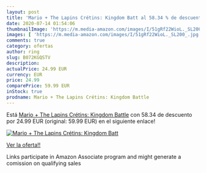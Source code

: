 ```yaml
---
layout: post
title: 'Mario + The Lapins Crétins: Kingdom Batt al 58.34 % de descuento'
date: 2020-07-14 01:54:06
thumbnailImage: 'https://m.media-amazon.com/images/I/51gRf22WioL._SL200_.jpg'
images: [ 'https://m.media-amazon.com/images/I/51gRf22WioL._SL200_.jpg' ]
comments: true
category: ofertas
author: ring
slug: B072KGQSTV
description:
actualPrice: 24.99 EUR
currency: EUR
price: 24.99
comparePrice: 59.99 EUR
inStock: true
prodname: Mario + The Lapins Crétins: Kingdom Battle
---
```


Está [Mario + The Lapins Crétins: Kingdom Battle](https://www.amazon.fr/dp/B072KGQSTV/?tag=tolees0d-21) con 58.34 de descuento por 24.99 EUR (original: 59.99 EUR) en el siguiente enlace!

[![Mario + The Lapins Crétins: Kingdom Batt](https://m.media-amazon.com/images/I/51gRf22WioL._SL200_.jpg)](https://www.amazon.fr/dp/B072KGQSTV/?tag=tolees0d-21)

[Ver la oferta!!](https://www.amazon.fr/dp/B072KGQSTV/?tag=tolees0d-21)

Links participate in Amazon Associate program and might generate a comission on qualifying sales


